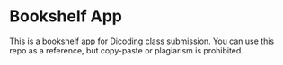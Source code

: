 # Bookshelf App
This is a bookshelf app for Dicoding class submission.
You can use this repo as a reference, but copy-paste or plagiarism is prohibited.
